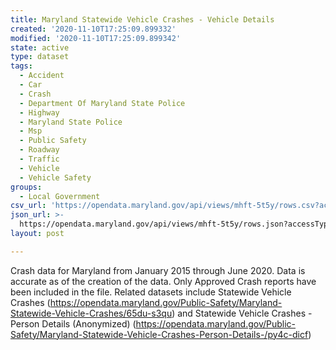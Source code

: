 ```yaml
---
title: Maryland Statewide Vehicle Crashes - Vehicle Details
created: '2020-11-10T17:25:09.899332'
modified: '2020-11-10T17:25:09.899342'
state: active
type: dataset
tags:
  - Accident
  - Car
  - Crash
  - Department Of Maryland State Police
  - Highway
  - Maryland State Police
  - Msp
  - Public Safety
  - Roadway
  - Traffic
  - Vehicle
  - Vehicle Safety
groups:
  - Local Government
csv_url: 'https://opendata.maryland.gov/api/views/mhft-5t5y/rows.csv?accessType=DOWNLOAD'
json_url: >-
  https://opendata.maryland.gov/api/views/mhft-5t5y/rows.json?accessType=DOWNLOAD
layout: post

---
```

Crash data for Maryland from January 2015 through June 2020. Data is accurate as of the creation of the data. Only Approved Crash reports have been included in the file. Related datasets include Statewide Vehicle Crashes (https://opendata.maryland.gov/Public-Safety/Maryland-Statewide-Vehicle-Crashes/65du-s3qu) and Statewide Vehicle Crashes - Person Details (Anonymized) (https://opendata.maryland.gov/Public-Safety/Maryland-Statewide-Vehicle-Crashes-Person-Details-/py4c-dicf)
